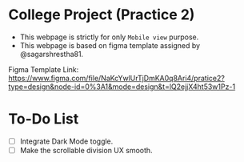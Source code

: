 # College Project (Practice 2)

- This webpage is strictly for only `Mobile view` purpose.
- This webpage is based on figma template assigned by @sagarshrestha81.

Figma Template Link: https://www.figma.com/file/NaKcYwlUrTjDmKA0q8Ari4/pratice2?type=design&node-id=0%3A1&mode=design&t=lQ2ejjX4ht53w1Pz-1

# To-Do List
- [ ] Integrate Dark Mode toggle.
- [ ] Make the scrollable division UX smooth.
